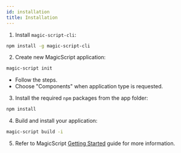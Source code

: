 ```yaml
---
id: installation
title: Installation
---
```


1. Install `magic-script-cli`:

```bash
npm install -g magic-script-cli
```

2. Create new MagicScript application:

```bash
magic-script init
```

- Follow the steps.
- Choose "Components" when application type is requested.

3. Install the required `npm` packages from the app folder:

```bash
npm install
```

4. Build and install your application:

```bash
magic-script build -i
```

5. Refer to MagicScript [Getting Started](https://www.magicscript.org/docs/getting-started) guide for more information.
